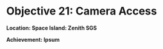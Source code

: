 # Objective 21: Camera Access
**Location: Space Island: Zenith SGS**  



**Achievement: Ipsum**
<!--stackedit_data:
eyJoaXN0b3J5IjpbMzM3ODA0ODAsMjA0ODEwODkxMiwtMjAxMD
E5MjYzXX0=
-->